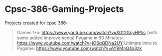 # Cpsc-386-Gaming-Projects

Projects created for cpsc 386:
> Games 1-5: https://www.youtube.com/watch?v=XGf2GcyHPhc (with some added improvements)
> Pygame in 90 Minutes: https://www.youtube.com/watch?v=jO6qQDNa2UY 
> Ultimate Intro to Pygame: https://www.youtube.com/watch?v=AY9MnQ4x3zk

